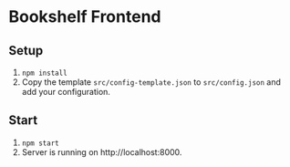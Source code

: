 # Bookshelf Frontend

## Setup
1. ```npm install```
2. Copy the template ```src/config-template.json``` to ```src/config.json``` and add your configuration.

## Start
1. ```npm start```
2. Server is running on http://localhost:8000.
